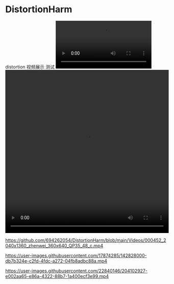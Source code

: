 # DistortionHarm
distortion 视频展示 测试
<video src="https://user-images.githubusercontent.com/22840146/204102927-e002aa65-e86a-4322-88b7-1a400ecf3e99.mp4"></video>
<video height=512 width=512 src="https://user-images.githubusercontent.com/22840146/204102927-e002aa65-e86a-4322-88b7-1a400ecf3e99.mp4">
<video width="854" height="480" src="https://user-images.githubusercontent.com/22840146/204102927-e002aa65-e86a-4322-88b7-1a400ecf3e99.mp4" frameborder="0" allowfullscreen> 

  https://github.com/694262054/DistortionHarm/blob/main/Videos/000452_2040x1360_zhenwei_360x640_QP35_48_c.mp4
  
  https://user-images.githubusercontent.com/17874285/142828000-db7b324e-c2fd-4fdc-a272-04fb8adbc88a.mp4
  
  https://user-images.githubusercontent.com/22840146/204102927-e002aa65-e86a-4322-88b7-1a400ecf3e99.mp4
  

